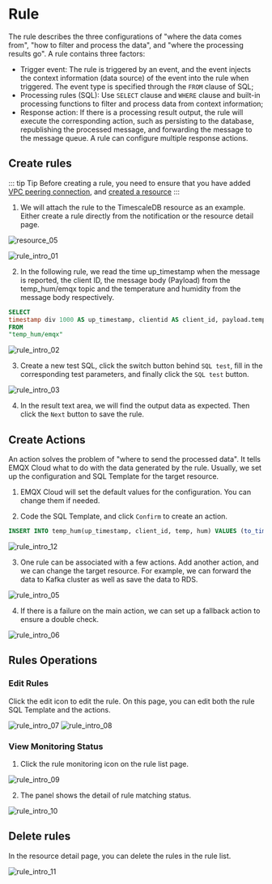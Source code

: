 # Rule

The rule describes the three configurations of "where the data comes from", "how to filter and process the data", and "where the processing results go". A rule contains three factors:

- Trigger event: The rule is triggered by an event, and the event injects the context information (data source) of the event into the rule when triggered. The event type is specified through the `FROM` clause of SQL;
- Processing rules (SQL): Use `SELECT` clause and `WHERE` clause and built-in processing functions to filter and process data from context information;
- Response action: If there is a processing result output, the rule will execute the corresponding action, such as persisting to the database, republishing the processed message, and forwarding the message to the message queue. A rule can configure multiple response actions.

## Create rules

::: tip Tip
Before creating a rule, you need to ensure that you have added [VPC peering connection](../deployments/vpc_peering.md), and [created a resource](resources.md)
:::

1. We will attach the rule to the TimescaleDB resource as an example. Either create a rule directly from the notification or the resource detail page.

![resource_05](./_assets/resource_05.png)

![rule_intro_01](./_assets/rule_intro_01.png)

2. In the following rule, we read the time up_timestamp when the message is reported, the client ID, the message body (Payload) from the temp_hum/emqx topic and the temperature and humidity from the message body respectively.

```sql
SELECT 
timestamp div 1000 AS up_timestamp, clientid AS client_id, payload.temp AS temp, payload.hum AS hum
FROM
"temp_hum/emqx"
```

![rule_intro_02](./_assets/rule_intro_02.png)

3. Create a new test SQL, click the switch button behind `SQL test`, fill in the corresponding test parameters, and finally click the `SQL test` button.

![rule_intro_03](./_assets/rule_intro_03.png)

4. In the result text area, we will find the output data as expected. Then click the `Next` button to save the rule.

## Create Actions

An action solves the problem of "where to send the processed data". It tells EMQX Cloud what to do with the data generated by the rule. Usually, we set up the configuration and SQL Template for the target resource. 

1. EMQX Cloud will set the default values for the configuration. You can change them if needed.

2. Code the SQL Template, and click `Confirm` to create an action.

```sql
INSERT INTO temp_hum(up_timestamp, client_id, temp, hum) VALUES (to_timestamp(${up_timestamp}), ${client_id}, ${temp}, ${hum})
```

![rule_intro_12](./_assets/rule_intro_12.png)

3. One rule can be associated with a few actions. Add another action, and we can change the target resource. For example, we can forward the data to Kafka cluster as well as save the data to RDS.

![rule_intro_05](./_assets/rule_intro_05.png)

4. If there is a failure on the main action, we can set up a fallback action to ensure a double check.

![rule_intro_06](./_assets/rule_intro_06.png)

## Rules Operations

### Edit Rules

Click the edit icon to edit the rule. On this page, you can edit both the rule SQL Template and the actions.

![rule_intro_07](./_assets/rule_intro_07.png)
![rule_intro_08](./_assets/rule_intro_08.png)
  
### View Monitoring Status

1. Click the rule monitoring icon on the rule list page.

![rule_intro_09](./_assets/rule_intro_09.png)

2. The panel shows the detail of rule matching status.

![rule_intro_10](./_assets/rule_intro_10.png)

## Delete rules

In the resource detail page, you can delete the rules in the rule list.

![rule_intro_11](./_assets/rule_intro_11.png)
